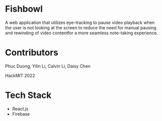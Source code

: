 # Fishbowl

A web application that utilizes eye-tracking to pause video playback when the user is not looking at the screen to reduce the need for manual pausing and rewinding of video contentfor a more seamless note-taking experience.

# Contributors 

Phuc Duong, Yilin Li, Calvin Li, Daisy Chen

HackMIT 2022

# Tech Stack

- React.js
- Firebase


